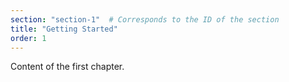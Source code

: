 ```yaml
---
section: "section-1"  # Corresponds to the ID of the section
title: "Getting Started"
order: 1
---
```


Content of the first chapter.
